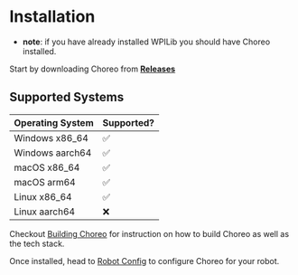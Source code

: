 # Installation

- **note**: if you have already installed WPILib you should have Choreo installed.

Start by downloading Choreo from **[Releases](https://github.com/SleipnirGroup/Choreo/releases)**

## Supported Systems

| Operating System                     | Supported? |
| ------------------------------------ | ---------- |
| Windows x86\_64                      | ✅         |
| Windows aarch64                      | ✅         |
| macOS x86\_64                        | ✅         |
| macOS arm64                          | ✅         |
| Linux x86\_64                        | ✅         |
| Linux aarch64                        | ❌         |

Checkout [Building Choreo](./contributing/building-choreo.md) for instruction on how to build Choreo as well as the tech stack.

Once installed, head to [Robot Config](./document-settings/robot-configuration.md) to configure Choreo for your robot.
